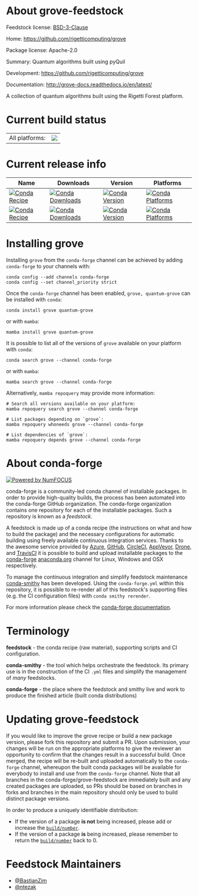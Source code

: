 About grove-feedstock
=====================

Feedstock license: [BSD-3-Clause](https://github.com/conda-forge/grove-feedstock/blob/main/LICENSE.txt)

Home: https://github.com/rigetticomputing/grove

Package license: Apache-2.0

Summary: Quantum algorithms built using pyQuil

Development: https://github.com/rigetticomputing/grove

Documentation: http://grove-docs.readthedocs.io/en/latest/

A collection of quantum algorithms built using the Rigetti Forest platform.


Current build status
====================


<table><tr><td>All platforms:</td>
    <td>
      <a href="https://dev.azure.com/conda-forge/feedstock-builds/_build/latest?definitionId=2975&branchName=main">
        <img src="https://dev.azure.com/conda-forge/feedstock-builds/_apis/build/status/grove-feedstock?branchName=main">
      </a>
    </td>
  </tr>
</table>

Current release info
====================

| Name | Downloads | Version | Platforms |
| --- | --- | --- | --- |
| [![Conda Recipe](https://img.shields.io/badge/recipe-grove-green.svg)](https://anaconda.org/conda-forge/grove) | [![Conda Downloads](https://img.shields.io/conda/dn/conda-forge/grove.svg)](https://anaconda.org/conda-forge/grove) | [![Conda Version](https://img.shields.io/conda/vn/conda-forge/grove.svg)](https://anaconda.org/conda-forge/grove) | [![Conda Platforms](https://img.shields.io/conda/pn/conda-forge/grove.svg)](https://anaconda.org/conda-forge/grove) |
| [![Conda Recipe](https://img.shields.io/badge/recipe-quantum--grove-green.svg)](https://anaconda.org/conda-forge/quantum-grove) | [![Conda Downloads](https://img.shields.io/conda/dn/conda-forge/quantum-grove.svg)](https://anaconda.org/conda-forge/quantum-grove) | [![Conda Version](https://img.shields.io/conda/vn/conda-forge/quantum-grove.svg)](https://anaconda.org/conda-forge/quantum-grove) | [![Conda Platforms](https://img.shields.io/conda/pn/conda-forge/quantum-grove.svg)](https://anaconda.org/conda-forge/quantum-grove) |

Installing grove
================

Installing `grove` from the `conda-forge` channel can be achieved by adding `conda-forge` to your channels with:

```
conda config --add channels conda-forge
conda config --set channel_priority strict
```

Once the `conda-forge` channel has been enabled, `grove, quantum-grove` can be installed with `conda`:

```
conda install grove quantum-grove
```

or with `mamba`:

```
mamba install grove quantum-grove
```

It is possible to list all of the versions of `grove` available on your platform with `conda`:

```
conda search grove --channel conda-forge
```

or with `mamba`:

```
mamba search grove --channel conda-forge
```

Alternatively, `mamba repoquery` may provide more information:

```
# Search all versions available on your platform:
mamba repoquery search grove --channel conda-forge

# List packages depending on `grove`:
mamba repoquery whoneeds grove --channel conda-forge

# List dependencies of `grove`:
mamba repoquery depends grove --channel conda-forge
```


About conda-forge
=================

[![Powered by
NumFOCUS](https://img.shields.io/badge/powered%20by-NumFOCUS-orange.svg?style=flat&colorA=E1523D&colorB=007D8A)](https://numfocus.org)

conda-forge is a community-led conda channel of installable packages.
In order to provide high-quality builds, the process has been automated into the
conda-forge GitHub organization. The conda-forge organization contains one repository
for each of the installable packages. Such a repository is known as a *feedstock*.

A feedstock is made up of a conda recipe (the instructions on what and how to build
the package) and the necessary configurations for automatic building using freely
available continuous integration services. Thanks to the awesome service provided by
[Azure](https://azure.microsoft.com/en-us/services/devops/), [GitHub](https://github.com/),
[CircleCI](https://circleci.com/), [AppVeyor](https://www.appveyor.com/),
[Drone](https://cloud.drone.io/welcome), and [TravisCI](https://travis-ci.com/)
it is possible to build and upload installable packages to the
[conda-forge](https://anaconda.org/conda-forge) [anaconda.org](https://anaconda.org/)
channel for Linux, Windows and OSX respectively.

To manage the continuous integration and simplify feedstock maintenance
[conda-smithy](https://github.com/conda-forge/conda-smithy) has been developed.
Using the ``conda-forge.yml`` within this repository, it is possible to re-render all of
this feedstock's supporting files (e.g. the CI configuration files) with ``conda smithy rerender``.

For more information please check the [conda-forge documentation](https://conda-forge.org/docs/).

Terminology
===========

**feedstock** - the conda recipe (raw material), supporting scripts and CI configuration.

**conda-smithy** - the tool which helps orchestrate the feedstock.
                   Its primary use is in the construction of the CI ``.yml`` files
                   and simplify the management of *many* feedstocks.

**conda-forge** - the place where the feedstock and smithy live and work to
                  produce the finished article (built conda distributions)


Updating grove-feedstock
========================

If you would like to improve the grove recipe or build a new
package version, please fork this repository and submit a PR. Upon submission,
your changes will be run on the appropriate platforms to give the reviewer an
opportunity to confirm that the changes result in a successful build. Once
merged, the recipe will be re-built and uploaded automatically to the
`conda-forge` channel, whereupon the built conda packages will be available for
everybody to install and use from the `conda-forge` channel.
Note that all branches in the conda-forge/grove-feedstock are
immediately built and any created packages are uploaded, so PRs should be based
on branches in forks and branches in the main repository should only be used to
build distinct package versions.

In order to produce a uniquely identifiable distribution:
 * If the version of a package **is not** being increased, please add or increase
   the [``build/number``](https://docs.conda.io/projects/conda-build/en/latest/resources/define-metadata.html#build-number-and-string).
 * If the version of a package **is** being increased, please remember to return
   the [``build/number``](https://docs.conda.io/projects/conda-build/en/latest/resources/define-metadata.html#build-number-and-string)
   back to 0.

Feedstock Maintainers
=====================

* [@BastianZim](https://github.com/BastianZim/)
* [@ntezak](https://github.com/ntezak/)

